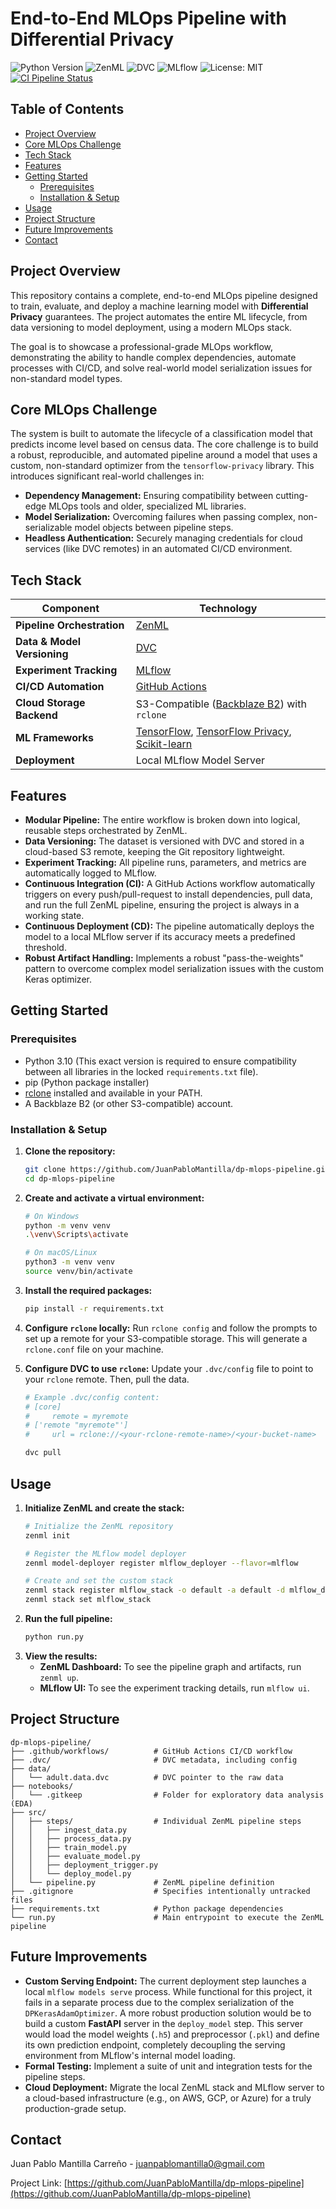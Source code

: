 # End-to-End MLOps Pipeline with Differential Privacy

![Python Version](https://img.shields.io/badge/Python-3.10-blue.svg)
![ZenML](https://img.shields.io/badge/ZenML-0.56.0-purple)
![DVC](https://img.shields.io/badge/DVC-3.63.0-teal)
![MLflow](https://img.shields.io/badge/MLflow-2.11+-orange)
![License: MIT](https://img.shields.io/badge/License-MIT-yellow.svg)
[![CI Pipeline Status](https://github.com/JuanPabloMantilla/dp-mlops-pipeline/actions/workflows/main.yml/badge.svg)](https://github.com/JuanPabloMantilla/dp-mlops-pipeline/actions)

## Table of Contents
- [Project Overview](#-project-overview)
- [Core MLOps Challenge](#-core-mlops-challenge)
- [Tech Stack](#-tech-stack)
- [Features](#-features)
- [Getting Started](#-getting-started)
  - [Prerequisites](#prerequisites)
  - [Installation & Setup](#installation--setup)
- [Usage](#-usage)
- [Project Structure](#-project-structure)
- [Future Improvements](#-future-improvements)
- [Contact](#-contact)

## Project Overview

This repository contains a complete, end-to-end MLOps pipeline designed to train, evaluate, and deploy a machine learning model with **Differential Privacy** guarantees. The project automates the entire ML lifecycle, from data versioning to model deployment, using a modern MLOps stack.

The goal is to showcase a professional-grade MLOps workflow, demonstrating the ability to handle complex dependencies, automate processes with CI/CD, and solve real-world model serialization issues for non-standard model types.

## Core MLOps Challenge

The system is built to automate the lifecycle of a classification model that predicts income level based on census data. The core challenge is to build a robust, reproducible, and automated pipeline around a model that uses a custom, non-standard optimizer from the `tensorflow-privacy` library. This introduces significant real-world challenges in:

* **Dependency Management:** Ensuring compatibility between cutting-edge MLOps tools and older, specialized ML libraries.
* **Model Serialization:** Overcoming failures when passing complex, non-serializable model objects between pipeline steps.
* **Headless Authentication:** Securely managing credentials for cloud services (like DVC remotes) in an automated CI/CD environment.

## Tech Stack

| Component                | Technology                                                                                                  |
| ------------------------ | ----------------------------------------------------------------------------------------------------------- |
| **Pipeline Orchestration** | [ZenML](https://zenml.io/)                                                                                  |
| **Data & Model Versioning**| [DVC](https://dvc.org/)                                                                                     |
| **Experiment Tracking** | [MLflow](https://mlflow.org/)                                                                               |
| **CI/CD Automation** | [GitHub Actions](https://github.com/features/actions)                                                         |
| **Cloud Storage Backend**| S3-Compatible ([Backblaze B2](https://www.backblaze.com/b2/cloud-storage.html)) with `rclone`                 |
| **ML Frameworks** | [TensorFlow](https://www.tensorflow.org/), [TensorFlow Privacy](https://www.tensorflow.org/responsible_ai/privacy), [Scikit-learn](https://scikit-learn.org/) |
| **Deployment** | Local MLflow Model Server                                                                                   |

## Features

* **Modular Pipeline:** The entire workflow is broken down into logical, reusable steps orchestrated by ZenML.
* **Data Versioning:** The dataset is versioned with DVC and stored in a cloud-based S3 remote, keeping the Git repository lightweight.
* **Experiment Tracking:** All pipeline runs, parameters, and metrics are automatically logged to MLflow.
* **Continuous Integration (CI):** A GitHub Actions workflow automatically triggers on every push/pull-request to install dependencies, pull data, and run the full ZenML pipeline, ensuring the project is always in a working state.
* **Continuous Deployment (CD):** The pipeline automatically deploys the model to a local MLflow server if its accuracy meets a predefined threshold.
* **Robust Artifact Handling:** Implements a robust "pass-the-weights" pattern to overcome complex model serialization issues with the custom Keras optimizer.

## Getting Started

### Prerequisites
* Python 3.10 (This exact version is required to ensure compatibility between all libraries in the locked `requirements.txt` file).
* pip (Python package installer)
* [rclone](https://rclone.org/downloads/) installed and available in your PATH.
* A Backblaze B2 (or other S3-compatible) account.

### Installation & Setup

1.  **Clone the repository:**
    ```sh
    git clone https://github.com/JuanPabloMantilla/dp-mlops-pipeline.git
    cd dp-mlops-pipeline
    ```
2.  **Create and activate a virtual environment:**
    ```sh
    # On Windows
    python -m venv venv
    .\venv\Scripts\activate

    # On macOS/Linux
    python3 -m venv venv
    source venv/bin/activate
    ```
3.  **Install the required packages:**
    ```sh
    pip install -r requirements.txt
    ```
4.  **Configure `rclone` locally:**
    Run `rclone config` and follow the prompts to set up a remote for your S3-compatible storage. This will generate a `rclone.conf` file on your machine.
    
5.  **Configure DVC to use `rclone`:**
    Update your `.dvc/config` file to point to your `rclone` remote. Then, pull the data.
    ```bash
    # Example .dvc/config content:
    # [core]
    #     remote = myremote
    # ['remote "myremote"']
    #     url = rclone://<your-rclone-remote-name>/<your-bucket-name>
    
    dvc pull
    ```

## Usage

1.  **Initialize ZenML and create the stack:**
    ```sh
    # Initialize the ZenML repository
    zenml init

    # Register the MLflow model deployer
    zenml model-deployer register mlflow_deployer --flavor=mlflow
    
    # Create and set the custom stack
    zenml stack register mlflow_stack -o default -a default -d mlflow_deployer
    zenml stack set mlflow_stack
    ```
2.  **Run the full pipeline:**
    ```sh
    python run.py
    ```
3.  **View the results:**
    * **ZenML Dashboard:** To see the pipeline graph and artifacts, run `zenml up`.
    * **MLflow UI:** To see the experiment tracking details, run `mlflow ui`.

## Project Structure
```
dp-mlops-pipeline/
├── .github/workflows/          # GitHub Actions CI/CD workflow
├── .dvc/                       # DVC metadata, including config
├── data/
│   └── adult.data.dvc          # DVC pointer to the raw data
├── notebooks/
│   └── .gitkeep                # Folder for exploratory data analysis (EDA)
├── src/
│   ├── steps/                  # Individual ZenML pipeline steps
│   │   ├── ingest_data.py
│   │   ├── process_data.py
│   │   ├── train_model.py
│   │   ├── evaluate_model.py
│   │   ├── deployment_trigger.py
│   │   └── deploy_model.py
│   └── pipeline.py             # ZenML pipeline definition
├── .gitignore                  # Specifies intentionally untracked files
├── requirements.txt            # Python package dependencies
└── run.py                      # Main entrypoint to execute the ZenML pipeline
```

## Future Improvements

* **Custom Serving Endpoint:** The current deployment step launches a local `mlflow models serve` process. While functional for this project, it fails in a separate process due to the complex serialization of the `DPKerasAdamOptimizer`. A more robust production solution would be to build a custom **FastAPI** server in the `deploy_model` step. This server would load the model weights (`.h5`) and preprocessor (`.pkl`) and define its own prediction endpoint, completely decoupling the serving environment from MLflow's internal model loading.
* **Formal Testing:** Implement a suite of unit and integration tests for the pipeline steps.
* **Cloud Deployment:** Migrate the local ZenML stack and MLflow server to a cloud-based infrastructure (e.g., on AWS, GCP, or Azure) for a truly production-grade setup.

## Contact
Juan Pablo Mantilla Carreño - juanpablomantilla0@gmail.com

Project Link: [https://github.com/JuanPabloMantilla/dp-mlops-pipeline](https://github.com/JuanPabloMantilla/dp-mlops-pipeline)
